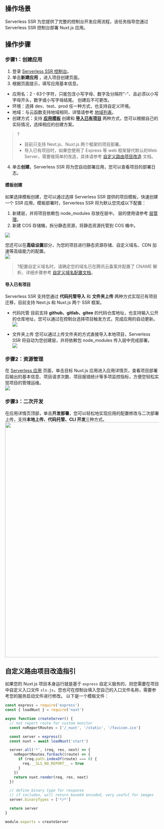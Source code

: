 ## 操作场景
Serverless SSR 为您提供了完整的控制台开发应用流程，该任务指导您通过 Serverless SSR 控制台部署 Nuxt.js 应用。  


## 操作步骤
### 步骤1：创建应用
1. 登录 [Serverless SSR 控制台](https://console.cloud.tencent.com/ssr)。
2. 单击**新建应用** ，进入项目创建页面。  
3. 根据页面提示，填写应用基本信息。  
 - 应用名：2 - 63个字符，只能包含小写字母、数字及分隔符“-”、且必须以小写字母开头，数字或小写字母结尾。  创建后不可更改。  
 - 环境：选择 dev、test、prod 任一种方式，也支持自定义环境。  
 - 地域：与云函数支持地域相同，详情请参考 [地域列表](https://cloud.tencent.com/document/api/583/17238#.E5.9C.B0.E5.9F.9F.E5.88.97.E8.A1.A8)。
 - 创建方式：支持 [**应用模板**](#1) 创建和 [**导入已有项目**](#2) 两种方式，您可以根据自己的实际情况，选择相应的创建方案。  
 >?
 >- 目前只支持 Next.js、Nuxt.js 两个框架的项目部署。  
 >- 导入已有项目时，如果您使用了 Express 等 web 框架替代默认的Web Server，需要做简单的改造，具体请参考 [自定义路由项目改造](https://cloud.tencent.com/document/product/1242/49214) 文档。  
4. 单击**创建**，Serverless SSR 将为您自动部署应用，您可以查看项目的部署日志。  

<span id="1"></span>
#### 模板创建

如果选择模板创建，您可以通过选择 Serverless SSR 提供的项目模板，快速创建一个 SSR 应用，模板部署时，Serverless SSR 将为默认您完成以下配置：
1. 新建层，并将项目依赖包 node_modules 存放在层中。  层的使用请参考 [层管理](https://cloud.tencent.com/document/product/583/40159)。
2. 新建 COS 存储桶，拆分静态资源，将静态资源托管到 COS 桶中。  

![](https://main.qcloudimg.com/raw/1b517a43b6250b3bcb4ef0cfd9eeb4cd.png)

您还可以在**高级设置**部分，为您的项目进行静态资源存储、自定义域名、CDN 加速等高级能力的配置。  
![](https://main.qcloudimg.com/raw/c3824c2fa8a031ddeba9d270d3be3c3e.png)

>?配置自定义域名时，请确定您的域名已在腾讯云备案并配置了 CNAME 解析，详细步骤参考 [自定义域名配置文档](https://cloud.tencent.com/document/product/628/11791)。
 
 <span id="2"></span>
 #### 导入已有项目
 Serverless SSR 支持您通过 **代码托管导入** 和 **文件夹上传** 两种方式实现已有项目迁移，目前支持 Next.js 和 Nuxt.js 两个 SSR 框架。  
 
 - 代码托管
 目前支持 **github、gitlab、gitee** 的代码仓库地址，也支持输入公开的仓库地址，您可以通过在控制台选择项目触发方式，完成应用的自动更新。  
 ![](https://main.qcloudimg.com/raw/857b08ca27031944c494a6ec400d6e06.png)
 
 - 文件夹上传
 您可以通过上传文件夹的方式直接导入本地项目，Serverless SSR 将自动为您创建层，并将依赖包 node_modules 传入层中完成部署。  
 ![](https://main.qcloudimg.com/raw/921cb714fdbd74e6961d2dd40edfec38.png)

   
### 步骤2：资源管理
在 [Serverless 应用](https://console.cloud.tencent.com/ssr) 页面，单击目标 Nuxt.js 应用进入应用详情页，查看项目部署后输出的基本信息、项目请求次数、项目报错统计等多项监控指标，方便您轻松实现项目的管理运维。  
![](https://main.qcloudimg.com/raw/a24e03c9884af396df2395ef7721063b.png)

### 步骤3：二次开发
在应用详情页顶部，单击**开发部署**，您可以轻松地实现应用的配置修改与二次部署上传，支持**本地上传、代码托管、CLI 开发**三种方式。  
<img src="https://main.qcloudimg.com/raw/5b727ac0d6715f339574e37d3580ac89.png" width="770px">


## 自定义路由项目改造指引

如果您的 Nuxt.js 项目本身运行就是基于 `express` 自定义服务的，则您需要在项目中自定义入口文件 `sls.js`，您也可在控制台填入您自己的入口文件名称，需要参考您的服务启动文件进行修改。  以下是一个模板文件：

```js
const express = require('express')
const { loadNuxt } = require('nuxt')

async function createServer() {
  // not report route for custom monitor
  const noReportRoutes = ['/_nuxt', '/static', '/favicon.ico']

  const server = express()
  const nuxt = await loadNuxt('start')

  server.all('*', (req, res, next) => {
    noReportRoutes.forEach((route) => {
      if (req.path.indexOf(route) === 0) {
        req.__SLS_NO_REPORT__ = true
      }
    })
    return nuxt.render(req, res, next)
  })

  // define binary type for response
  // if includes, will return base64 encoded, very useful for images
  server.binaryTypes = ['*/*']

  return server
}

module.exports = createServer
```

